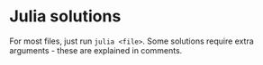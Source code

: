 # Julia solutions
For most files, just run `julia <file>`. Some solutions require extra arguments - these are explained in comments.